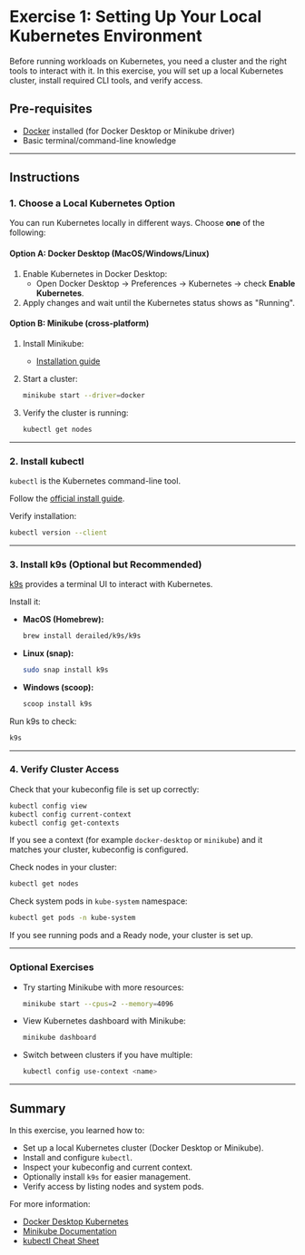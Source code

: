 # Exercise 1: Setting Up Your Local Kubernetes Environment

Before running workloads on Kubernetes, you need a cluster and the right tools to interact with it. In this exercise, you will set up a local Kubernetes cluster, install required CLI tools, and verify access.

## Pre-requisites

- [Docker](https://docs.docker.com/get-docker/) installed (for Docker Desktop or Minikube driver)  
- Basic terminal/command-line knowledge  

---

## Instructions

### 1. Choose a Local Kubernetes Option

You can run Kubernetes locally in different ways. Choose **one** of the following:

#### Option A: Docker Desktop (MacOS/Windows/Linux)
1. Enable Kubernetes in Docker Desktop:  
   - Open Docker Desktop → Preferences → Kubernetes → check **Enable Kubernetes**.  
2. Apply changes and wait until the Kubernetes status shows as "Running".

#### Option B: Minikube (cross-platform)
1. Install Minikube:  
   - [Installation guide](https://minikube.sigs.k8s.io/docs/start/)  
2. Start a cluster:  

   ~~~bash
   minikube start --driver=docker
   ~~~

3. Verify the cluster is running:  

   ~~~bash
   kubectl get nodes
   ~~~

---

### 2. Install kubectl

`kubectl` is the Kubernetes command-line tool.  

Follow the [official install guide](https://kubernetes.io/docs/tasks/tools/#kubectl).  

Verify installation:  

~~~bash
kubectl version --client
~~~

---

### 3. Install k9s (Optional but Recommended)

[k9s](https://k9scli.io/) provides a terminal UI to interact with Kubernetes.  

Install it:  

- **MacOS (Homebrew):**  
  ~~~bash
  brew install derailed/k9s/k9s
  ~~~

- **Linux (snap):**  
  ~~~bash
  sudo snap install k9s
  ~~~

- **Windows (scoop):**  
  ~~~powershell
  scoop install k9s
  ~~~

Run k9s to check:  

~~~bash
k9s
~~~

---

### 4. Verify Cluster Access

Check that your kubeconfig file is set up correctly:  

~~~bash
kubectl config view
kubectl config current-context
kubectl config get-contexts
~~~

If you see a context (for example `docker-desktop` or `minikube`) and it matches your cluster, kubeconfig is configured.

Check nodes in your cluster:  

~~~bash
kubectl get nodes
~~~

Check system pods in `kube-system` namespace:  

~~~bash
kubectl get pods -n kube-system
~~~

If you see running pods and a Ready node, your cluster is set up.

---

### Optional Exercises

- Try starting Minikube with more resources:  
  ~~~bash
  minikube start --cpus=2 --memory=4096
  ~~~

- View Kubernetes dashboard with Minikube:  
  ~~~bash
  minikube dashboard
  ~~~

- Switch between clusters if you have multiple:  
  ~~~bash
  kubectl config use-context <name>
  ~~~

---

## Summary

In this exercise, you learned how to:  
- Set up a local Kubernetes cluster (Docker Desktop or Minikube).  
- Install and configure `kubectl`.  
- Inspect your kubeconfig and current context.  
- Optionally install `k9s` for easier management.  
- Verify access by listing nodes and system pods.  

For more information:  
- [Docker Desktop Kubernetes](https://docs.docker.com/desktop/kubernetes/)  
- [Minikube Documentation](https://minikube.sigs.k8s.io/docs/start/)  
- [kubectl Cheat Sheet](https://kubernetes.io/docs/reference/kubectl/cheatsheet/)  
